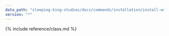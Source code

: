 ```yaml
---
data_path: "sleeping-king-studios/docs/commands/installation/install-workflow"
version: "*"
---
```


{% include reference/class.md %}
